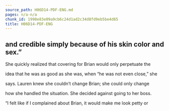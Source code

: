 ```yaml
---
source_path: H06D14-PDF-ENG.md
pages: n/a-n/a
chunk_id: 1998e83e09a9cb6c24d1ad2c34d8fd9eb5be4d65
title: H06D14-PDF-ENG
---
```

## and credible simply because of his skin color and sex.”

She quickly realized that covering for Brian would only perpetuate the

idea that he was as good as she was, when “he was not even close,” she

says. Lauren knew she couldn’t change Brian; she could only change

how she handled the situation. She decided against going to her boss.

“I felt like if I complained about Brian, it would make me look petty or
